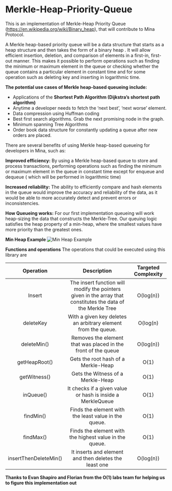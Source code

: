 # Merkle-Heap-Priority-Queue
This is an implementation of Merkle-Heap Priority Queue (https://en.wikipedia.org/wiki/Binary_heap), that will contribute to Mina Protocol.

A Merkle heap-based priority queue will be a data structure that starts as a heap structure and then takes the form of a binary heap . It will allow efficient insertion, deletion, and comparison of elements in a first-in, first-out manner. This makes it possible to perform operations such as finding the minimum or maximum element in the queue or checking whether the queue contains a particular element in constant time and for some operation such as deleting key and inserting in logarithmic time.

**The potential use cases of Merkle heap-based queueing include:**

- Applications of the **Shortest Path Algorithm (Dijkstra’s shortest path algorithm)**
- Anytime a developer needs to fetch the ‘next best’, ‘next worse’ element.
- Data compression using Huffman coding
- Best first search algorithms. Grab the next promising node in the graph.
- Minimum spanning Tree Algorithms
- Order book data structure for constantly updating a queue after new orders are placed.

There are several benefits of using Merkle heap-based queueing for developers in Mina, such as:

**Improved efficiency:** By using a Merkle heap-based queue to store and process transactions,  performing operations such as finding the minimum or maximum element in the queue in constant time except for enqueue and dequeue ( which will be performed in logarithmic time)

**Increased reliability:** The ability to efficiently compare and hash elements in the queue would improve the accuracy and reliability of the data, as it would be able to more accurately detect and prevent errors or inconsistencies. 

**How Queueing works:** For our first implementation queueing will work heap-sizing the data that constructs the Merkle-Tree. Our queuing logic satisfies the heap property of a min-heap, where the smallest values have more priority than the greatest ones. 

**Min Heap Example**
![Min Heap Example](https://cdn.codegym.cc/images/article/d23087ba-4f7e-4c70-9291-801e2ea4cf80/512.jpeg
 "a title")



**Functions and operations** 
The operations that could be executed using this library are

| Operation | Description | Targeted Complexity  
| :---:   | :---: | :---:
| Insert | The insert function will modify the pointers given in the array that constitutes the data of the Merkle Tree | O(log(n))
| deleteKey | With a given key deletes an arbitrary element from the queue.   | O(log(n)
| deleteMin() |Removes the element that was placed in the front of the queue | O(log(n))
| getHeapRoot() | Gets the root hash  of a Merkle-Heap  | O(1)
| getWitness() |Gets the Witness of a Merkle-Heap   | O(1)
| inQueue() |It checks if a given value or hash is inside a MerkleQueue  | O(1)
| findMin() |Finds the element with the least value in the queue. | O(1)
| findMax() |Finds the element with the highest value in the queue. | O(1)
| insertThenDeleteMin() |It inserts and element and then deletes the least one  | O(log(n))|

**Thanks to Evan Shapiro and Florian from the O(1) labs team for helping us to figure this implementation out** 
